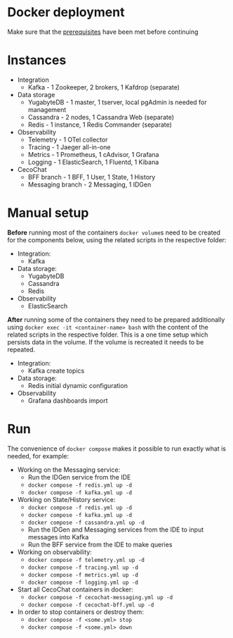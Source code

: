 # Docker deployment

Make sure that the [prerequisites](dev-run-prerequisites.md) have been met before continuing

# Instances

* Integration
  - Kafka - 1 Zookeeper, 2 brokers, 1 Kafdrop (separate)
* Data storage
  - YugabyteDB - 1 master, 1 tserver, local pgAdmin is needed for management
  - Cassandra - 2 nodes, 1 Cassandra Web (separate)
  - Redis - 1 instance, 1 Redis Commander (separate)
* Observability
  - Telemetry - 1 OTel collector
  - Tracing - 1 Jaeger all-in-one
  - Metrics - 1 Prometheus, 1 cAdvisor, 1 Grafana
  - Logging - 1 ElasticSearch, 1 Fluentd, 1 Kibana
* CecoChat
  - BFF branch - 1 BFF, 1 User, 1 State, 1 History
  - Messaging branch - 2 Messaging, 1 IDGen

# Manual setup

**Before** running most of the containers `docker volume`s need to be created for the components below, using the related scripts in the respective folder:

* Integration:
  - Kafka
* Data storage:
  - YugabyteDB
  - Cassandra
  - Redis
* Observability
  - ElasticSearch

**After** running some of the containers they need to be prepared additionally using `docker exec -it <container-name> bash` with the content of the related scripts in the respective folder. This is a one time setup which persists data in the volume. If the volume is recreated it needs to be repeated.

* Integration:
  - Kafka create topics
* Data storage:
  - Redis initial dynamic configuration
* Observability
  - Grafana dashboards import

# Run

The convenience of `docker compose` makes it possible to run exactly what is needed, for example:

* Working on the Messaging service:
  - Run the IDGen service from the IDE
  - `docker compose -f redis.yml up -d`
  - `docker compose -f kafka.yml up -d`
* Working on State/History service:
  - `docker compose -f redis.yml up -d`
  - `docker compose -f kafka.yml up -d`
  - `docker compose -f cassandra.yml up -d`
  - Run the IDGen and Messaging services from the IDE to input messages into Kafka
  - Run the BFF service from the IDE to make queries
* Working on observability:
  - `docker compose -f telemetry.yml up -d`
  - `docker compose -f tracing.yml up -d`
  - `docker compose -f metrics.yml up -d`
  - `docker compose -f logging.yml up -d`
* Start all CecoChat containers in docker:
  - `docker compose -f cecochat-messaging.yml up -d`
  - `docker compose -f cecochat-bff.yml up -d`
* In order to stop containers or destroy them:
  - `docker compose -f <some.yml> stop`
  - `docker compose -f <some.yml> down`
